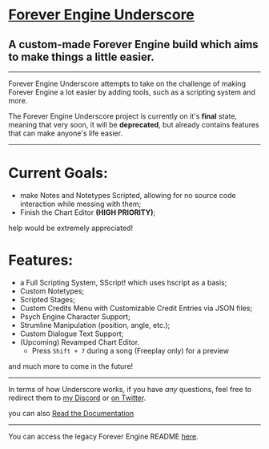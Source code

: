 # [Forever Engine Underscore](https://github.com/BeastlyGhost/Forever-Engine-Underscore)
A custom-made Forever Engine build which aims to make things a little easier.
----------------------------------------------

----------------------------------------------
Forever Engine Underscore attempts to take on the challenge of making Forever Engine a lot easier by adding tools, such as a scripting system and more. 

The Forever Engine Underscore project is currently on it's **final** state, meaning that very soon, it will be **deprecated**, but already contains features that can make anyone's life easier.

----------------------------------------------
# Current Goals:
* make Notes and Notetypes Scripted, allowing for no source code interaction while messing with them;
* Finish the Chart Editor **(HIGH PRIORITY)**;

help would be extremely appreciated!

# Features:
* a Full Scripting System, SScript! which uses hscript as a basis;
* Custom Notetypes;
* Scripted Stages;
* Custom Credits Menu with Customizable Credit Entries via JSON files;
* Psych Engine Character Support;
* Strumline Manipulation (position, angle, etc.);
* Custom Dialogue Text Support;
* (Upcoming) Revamped Chart Editor.
  * Press ``Shift + 7`` during a song (Freeplay only) for a preview

and much more to come in the future!

----------------------------------------------
In terms of how Underscore works, if you have *any* questions, feel free to redirect them to [my Discord](https://discord.com/users/597124141530742805) or [on Twitter](https://twitter.com/Fan_de_RPG).

you can also [Read the Documentation](https://github.com/BeastlyGhost/Forever-Engine-Underscore/wiki)

----------------------------------------------
You can access the legacy Forever Engine README [here](/docs/legacy-README.md).
